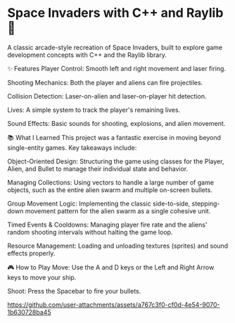 # Space Invaders with C++ and Raylib 🚀
A classic arcade-style recreation of Space Invaders, built to explore game development concepts with C++ and the Raylib library.

✨ Features
Player Control: Smooth left and right movement and laser firing.

Shooting Mechanics: Both the player and aliens can fire projectiles.

Collision Detection: Laser-on-alien and laser-on-player hit detection.

Lives: A simple system to track the player's remaining lives.

Sound Effects: Basic sounds for shooting, explosions, and alien movement.

📚 What I Learned
This project was a fantastic exercise in moving beyond single-entity games. Key takeaways include:

Object-Oriented Design: Structuring the game using classes for the Player, Alien, and Bullet to manage their individual state and behavior.

Managing Collections: Using vectors to handle a large number of game objects, such as the entire alien swarm and multiple on-screen bullets.

Group Movement Logic: Implementing the classic side-to-side, stepping-down movement pattern for the alien swarm as a single cohesive unit.

Timed Events & Cooldowns: Managing player fire rate and the aliens' random shooting intervals without halting the game loop.

Resource Management: Loading and unloading textures (sprites) and sound effects properly.

🎮 How to Play
Move: Use the A and D keys or the Left and Right Arrow keys to move your ship.

Shoot: Press the Spacebar to fire your bullets.





https://github.com/user-attachments/assets/a767c3f0-cf0d-4e54-9070-1b630728ba45

